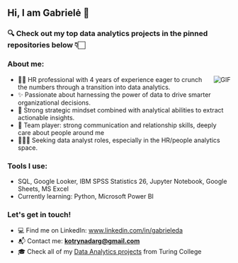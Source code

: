 ## Hi, I am Gabrielė 👋


### 🔍 Check out my top data analytics projects in the pinned repositories below 👇🏻 

### About me:  
<img align="right" alt="GIF" src="https://media1.giphy.com/media/v1.Y2lkPTc5MGI3NjExaDUwa3Q3ODVlMHp6bnpkbTd5MXBpN3l2dWx5d243YjVwOTJkOGIxeCZlcD12MV9pbnRlcm5hbF9naWZfYnlfaWQmY3Q9Zw/26wfQrP51M7TJGBiHL/giphy.gif" />

- 👯‍♀️ HR professional with 4 years of experience eager to crunch the numbers through a transition into data analytics.
- ✨ Passionate about harnessing the power of data to drive smarter organizational decisions.
- 🧠 Strong strategic mindset combined with analytical abilities to extract actionable insights.
- 💬 Team player: strong communication and relationship skills, deeply care about people around me
- 🕵🏻‍♀️ Seeking data analyst roles, especially in the HR/people analytics space.

### Tools I use: 

- SQL, Google Looker, IBM SPSS Statistics 26, Jupyter Notebook, Google Sheets, MS Excel
- Currently learning: Python, Microsoft Power BI
  
### Let's get in touch!   
- 💻 Find me on LinkedIn: www.linkedin.com/in/gabrieleda
- 📬 Contact me: **kotrynadarg@gmail.com**
- 🎓 Check all of my [Data Analytics projects](https://github.com/Melisandeimago?tab=repositories) from Turing College

